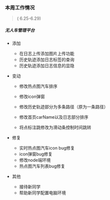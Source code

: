### 本周工作情况

> ( 6.25-6.29)



##### 无人车管理平台

- 添加

  - 在日志上传添加图片上传功能
  - 历史轨迹添加日志标签的查询
  - 历史轨迹添加日志信息的显隐

- 变动

  - 修改热点图汽车排序

  - 修改icon弹窗

  - 修改历史轨迹部分为多条路径（原为一条路径）

  - 修改首页carName以及日志部分排序

  - 将点标注跳修改为滑动条控制时间跳转

    

- 修复

  - 实时热点图汽车icon bug修复
  - icon弹窗bug修复
  - 修改node端环境
  - 热点图汽车列表bug修复

  

- 其他

  - 接待新同学
  - 帮助新同学配置电脑环境

  

  